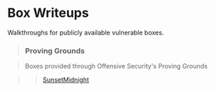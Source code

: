 # Box Writeups

Walkthroughs for publicly available vulnerable boxes.
 
> ### Proving Grounds

> Boxes provided through Offensive Security's Proving Grounds

>>  [SunsetMidnight](/assets/documents/SunsetMidnight.html)


